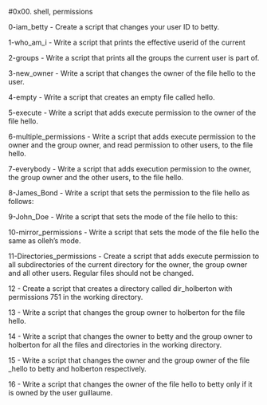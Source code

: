 #0x00. shell, permissions

0-iam_betty - Create a script that changes your user ID to betty.
 
1-who_am_i - Write a script that prints the effective userid of the current 

2-groups - Write a script that prints all the groups the current user is part of. 

3-new_owner - Write a script that changes the owner of the file hello to the user. 

4-empty - Write a script that creates an empty file called hello. 

5-execute - Write a script that adds execute permission to the owner of the file hello. 

6-multiple_permissions - Write a script that adds execute permission to the owner and the group owner, and read permission to other users, to the file hello. 

7-everybody - Write a script that adds execution permission to the owner, the group owner and the other users, to the file hello. 

8-James_Bond - Write a script that sets the permission to the file hello as follows: 

9-John_Doe - Write a script that sets the mode of the file hello to this: 

10-mirror_permissions - Write a script that sets the mode of the file hello the same as olleh’s mode. 

11-Directories_permissions - Create a script that adds execute permission to all subdirectories of the current directory for the owner, the group owner 
and all other users. Regular files should not be changed. 

12 - Create a script that creates a directory called dir_holberton with permissions 751 in the working directory. 

13 - Write a script that changes the group owner to holberton for the file hello. 

14 - Write a script that changes the owner to betty and the group owner to holberton for all the files and directories in the working directory. 

15 - Write a script that changes the owner and the group owner of the file _hello to betty and holberton respectively. 

16 - Write a script that changes the owner of the file hello to betty only if it is owned by the user guillaume.
